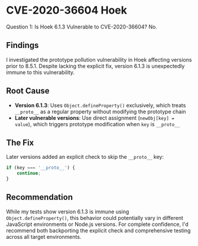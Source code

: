 # CVE-2020-36604 Hoek

Question 1: Is Hoek 6.1.3 Vulnerable to CVE-2020-36604?
No.

## Findings

I investigated the prototype pollution vulnerability in Hoek affecting versions prior to 8.5.1. Despite lacking the explicit fix, version 6.1.3 is unexpectedly immune to this vulnerability.

## Root Cause

- **Version 6.1.3**: Uses `Object.defineProperty()` exclusively, which treats `__proto__` as a regular property without modifying the prototype chain
- **Later vulnerable versions**: Use direct assignment (`newObj[key] = value`), which triggers prototype modification when `key` is `__proto__`

## The Fix

Later versions added an explicit check to skip the `__proto__` key:
```javascript
if (key === '__proto__') {
    continue;
}
```

## Recommendation

While my tests show version 6.1.3 is immune using `Object.defineProperty()`, this behavior could potentially vary in different JavaScript environments or Node.js versions. For complete confidence, I'd recommend both backporting the explicit check and comprehensive testing across all target environments.
